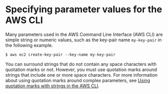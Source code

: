 # Specifying parameter values for the AWS CLI<a name="cli-usage-parameters"></a>

Many parameters used in the AWS Command Line Interface \(AWS CLI\) are simple string or numeric values, such as the key\-pair name `my-key-pair` in the following example\. 

```
$ aws ec2 create-key-pair --key-name my-key-pair
```

You can surround strings that do not contain any space characters with quotation marks or not\. However, you must use quotation marks around strings that include one or more space characters\. For more information about using quotation marks around complex parameters, see [Using quotation marks with strings in the AWS CLI](cli-usage-parameters-quoting-strings.md)\.